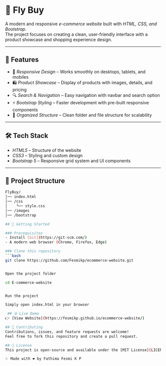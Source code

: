 # 🛒 Fly Buy  

A modern and responsive *e-commerce website* built with *HTML, CSS, and Bootstrap*.  
The project focuses on creating a clean, user-friendly interface with a product showcase and shopping experience design.  

---

## 📌 Features  

- 🎨 *Responsive Design* – Works smoothly on desktops, tablets, and mobiles  
- 🛍 *Product Showcase* – Display of products with images, details, and pricing  
- 🔍 *Search & Navigation* – Easy navigation with navbar and search option  
- ⚡ *Bootstrap Styling* – Faster development with pre-built responsive components  
- 📂 *Organized Structure* – Clean folder and file structure for scalability  

---

## 🛠 Tech Stack  

- *HTML5* – Structure of the website  
- *CSS3* – Styling and custom design  
- *Bootstrap 5* – Responsive grid system and UI components  

---

## 📂 Project Structure  

```bash
FlyBuy/
│── index.html        
│── /css  
│    └── style.css    
│── /images            
│── /bootstrap        

## 🚀 Getting Started

### Prerequisites
- Install [Git](https://git-scm.com/)  
- A modern web browser (Chrome, Firefox, Edge)

### Clone this repository
```bash
git clone https://github.com/Fesmikp/ecommerce-website.git 


Open the project folder

cd E-commerce-website


Run the project

Simply open index.html in your browser

 ## 🌐 Live Demo
👉 [View Website](https://fesmikp.github.io/ecommerce-website/)

## 🤝 Contributing
Contributions, issues, and feature requests are welcome!  
Feel free to fork this repository and create a pull request.

## 📜 License
This project is open-source and available under the [MIT License](LICENSE).

✨ Made with ❤ by Fathima Fesmi K P
